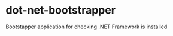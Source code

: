 dot-net-bootstrapper
====================

Bootstapper application for checking .NET Framework is installed
